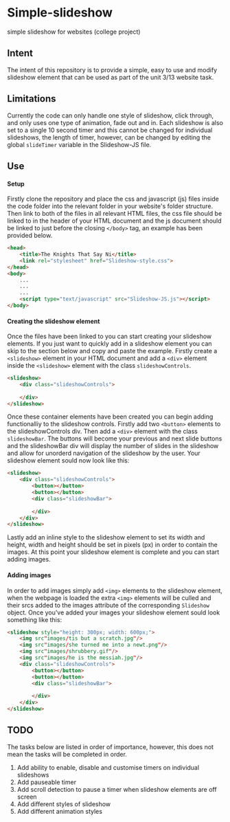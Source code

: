 # Simple-slideshow
simple slideshow for websites (college project)

## Intent

The intent of this repository is to provide a simple, easy to use and modify slideshow element that can be used as part of the unit 3/13 website task.

## Limitations
Currently the code can only handle one style of slideshow, click through, and only uses one type of animation, fade out and in. Each slideshow is also set to a single 10 second timer and this cannot be changed for individual slideshows, the length of timer, however, can be changed by editing the global `slideTimer` variable in the Slideshow-JS file.

## Use

#### Setup

Firstly clone the repository and place the css and javascript (js) files inside the code folder into the relevant folder in your website's folder structure. Then link to both of the files in all relevant HTML files, the css file should be linked to in the header of your HTML document and the js document should be linked to just before the closing `</body>` tag, an example has been provided below.

```html
<head>
	<title>The Knights That Say Ni</title>
	<link rel="stylesheet" href="Slideshow-style.css">
</head>
<body>
	...
	...
	...
	<script type="text/javascript" src="Slideshow-JS.js"></script>
</body>
```
#### Creating the slideshow element

Once the files have been linked to you can start creating your slideshow elements. If you just want to quickly add in a slideshow element you can skip to the section below and copy and paste the example. Firstly create a `<slideshow>` element in your HTML document and add a `<div>` element inside the `<slideshow>` element with the class `slideshowControls`.

```html
<slideshow>
	<div class="slideshowControls">
		
	</div>
</slideshow>
```
Once these container elements have been created you can begin adding functionalliy to the slideshow controls. Firstly add two `<button>` elements to the slideshowControls div. Then add a `<div>` element with the class `slideshowBar`. The buttons will become your previous and next slide buttons and the slideshowBar div will display the number of slides in the slideshow and allow for unorderd navigation of the slideshow by the user. Your slideshow element sould now look like this:

```html
<slideshow>
	<div class="slideshowControls">
		<button></button>
		<button></button>
		<div class="slideshowBar">
			
		</div>
	</div>
</slideshow>
```
Lastly add an inline style to the slideshow element to set its width and height, width and height should be set in pixels (px) in order to contain the images. At this point your slideshow element is complete and you can start adding images.

#### Adding images

In order to add images simply add `<img>` elements to the slideshow element, when the webpage is loaded the extra `<img>` elements will be culled and their srcs added to the images attribute of the corresponding `Slideshow` object. Once you've added your images your slideshow element sould look something like this:
```html
<slideshow style="height: 300px; width: 600px;">
	<img src"images/tis but a scratch.jpg"/>
	<img src"images/she turned me into a newt.png"/>
	<img src"images/shrubbery.gif"/>
	<img src"images/he is the messiah.jpg"/>
	<div class="slideshowControls">
		<button></button>
		<button></button>
		<div class="slideshowBar">
			
		</div>
	</div>
</slideshow>
```

## TODO
The tasks below are listed in order of importance, however, this does not mean the tasks will be completed in order.
1. Add ability to enable, disable and customise timers on individual slideshows
1. Add pauseable timer
1. Add scroll detection to pause a timer when slideshow elements are off screen
1. Add different styles of slideshow
1. Add different animation styles
